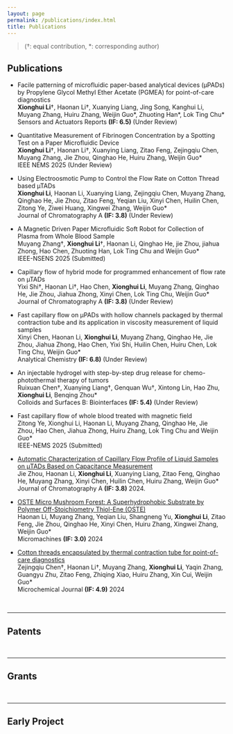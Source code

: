 ```yaml
---
layout: page
permalink: /publications/index.html
title: Publications
---
```


> (†: equal contribution, *: corresponding author)

## Publications

- Facile patterning of microfluidic paper-based analytical devices (μPADs) by Propylene Glycol Methyl Ether Acetate (PGMEA) for point-of-care diagnostics<br>**Xionghui Li**†, Haonan Li†, Xuanying Liang, Jing Song, Kanghui Li, Muyang Zhang, Huiru Zhang, Weijin Guo*, Zhuoting Han*, Lok Ting Chu*<br>Sensors and Actuators Reports **(IF: 6.5)** (Under Review)<br>

- Quantitative Measurement of Fibrinogen Concentration by a Spotting Test on a Paper Microfluidic Device<br>**Xionghui Li**†, Haonan Li†, Xuanying Liang, Zitao Feng, Zejingqiu Chen, Muyang Zhang, Jie Zhou, Qinghao He, Huiru Zhang, Weijin Guo*<br>IEEE NEMS 2025 (Under Review)<br>

- Using Electroosmotic Pump to Control the Flow Rate on Cotton Thread based µTADs<br>**Xionghui Li**, Haonan Li, Xuanying Liang, Zejingqiu Chen, Muyang Zhang, Qinghao He, Jie Zhou, Zitao Feng, Yeqian Liu, Xinyi Chen, Huilin Chen, Zitong Ye, Ziwei Huang, Xingwei Zhang, Weijin Guo*<br>Journal of Chromatography A **(IF: 3.8)** (Under Review)<br>

- A Magnetic Driven Paper Microfluidic Soft Robot for Collection of Plasma from Whole Blood Sample<br>Muyang Zhang†, **Xionghui Li**†, Haonan Li, Qinghao He, jie Zhou, jiahua Zhong, Hao Chen, Zhuoting Han, Lok Ting Chu and Weijin Guo* <br> IEEE-NSENS 2025 (Submitted)<br>

- Capillary flow of hybrid mode for programmed enhancement of flow rate on µTADs<br>Yixi Shi†, Haonan Li†, Hao Chen, **Xionghui Li**, Muyang Zhang, Qinghao He, Jie Zhou, Jiahua Zhong, Xinyi Chen, Lok Ting Chu, Weijin Guo*  <br> Journal of Chromatography A **(IF: 3.8)** (Under Review)<br>

- Fast capillary flow on µPADs with hollow channels packaged by thermal contraction tube and its application in viscosity measurement of liquid samples<br>Xinyi Chen, Haonan Li, **Xionghui Li**, Muyang Zhang, Qinghao He, Jie Zhou, Jiahua Zhong, Hao Chen, Yixi Shi, Huilin Chen, Huiru Chen, Lok Ting Chu, Weijin Guo*<br> Analytical Chemistry **(IF: 6.8)** (Under Review)<br>

- An injectable hydrogel with step-by-step drug release for chemo-photothermal therapy of tumors<br>Ruixuan Chen†, Xuanying Liang†, Genquan Wu†, Xintong Lin, Hao Zhu, **Xionghui Li**, Benqing Zhou* <br> Colloids and Surfaces B: Biointerfaces **(IF: 5.4)** (Under Review)<br>

- Fast capillary flow of whole blood treated with magnetic field<br>Zitong Ye, Xionghui Li, Haonan Li, Muyang Zhang, Qinghao He, Jie Zhou, Hao Chen, Jiahua Zhong, Huiru Zhang, Lok Ting Chu and Weijin Guo* <br> IEEE-NEMS 2025 (Submitted) <br>

- [Automatic Characterization of Capillary Flow Profile of Liquid Samples on μTADs Based on Capacitance Measurement](https://doi.org/10.1016/j.chroma.2024.465328)<br>
Jie Zhou, Haonan Li, **Xionghui Li**, Xuanying Liang, Zitao Feng, Qinghao He, Muyang Zhang, Xinyi Chen, Huilin Chen, Huiru Zhang, Weijin Guo*<br>Journal of Chromatography A **(IF: 3.8)** 2024.<br>

- [OSTE Micro Mushroom Forest: A Superhydrophobic Substrate by Polymer Off-Stoichiometry Thiol-Ene (OSTE)](https://doi.org/10.3390/mi15091088)<br>Haonan Li, Muyang Zhang, Yeqian Liu, Shangneng Yu, **Xionghui Li**, Zitao Feng, Jie Zhou, Qinghao He, Xinyi Chen, Huiru Zhang, Xingwei Zhang, Weijin Guo*  <br> Micromachines **(IF: 3.0)** 2024 <br>

- [Cotton threads encapsulated by thermal contraction tube for point-of-care diagnostics](https://doi.org/10.1016/j.microc.2024.110423)<br>Zejingqiu Chen†, Haonan Li†, Muyang Zhang, **Xionghui Li**, Yaqin Zhang, Guangyu Zhu, Zitao Feng, Zhiqing Xiao, Huiru Zhang, Xin Cui, Weijin Guo*  <br> Microchemical Journal **(IF: 4.9)** 2024<br>


  <br>

---

## Patents



<br>

---

## Grants



  <br>

---

## Early Project


  <br>
